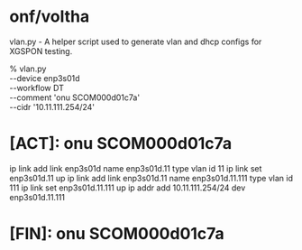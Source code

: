 # onf/voltha

vlan.py - A helper script used to generate vlan and dhcp configs for XGSPON testing.

% vlan.py \
  --device enp3s01d \
  --workflow DT \
  --comment 'onu SCOM000d01c7a' \
  --cidr '10.11.111.254/24'

# [ACT]: onu SCOM000d01c7a
ip link add link enp3s01d name enp3s01d.11 type vlan id 11
ip link set enp3s01d.11 up
ip link add link enp3s01d.11 name enp3s01d.11.111 type vlan id 111
ip link set enp3s01d.11.111 up
ip addr add 10.11.111.254/24 dev enp3s01d.11.111
# [FIN]: onu SCOM000d01c7a

